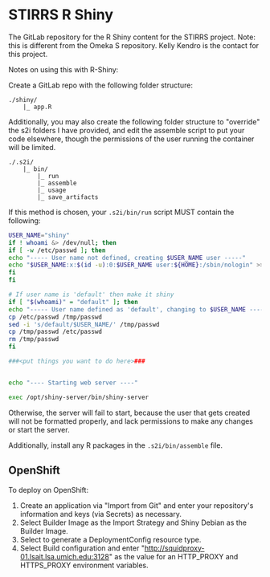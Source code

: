 # STIRRS R Shiny

The GitLab repository for the R Shiny content for the STIRRS project. Note: this is different from the Omeka S repository. Kelly Kendro is the contact for this project. 

Notes on using this with R-Shiny:

Create a GitLab repo with the following folder structure:

```
./shiny/
    |_ app.R
```

Additionally, you may also create the following folder structure to "override" the s2i folders I have provided, and edit the assemble script to put your code elsewhere, though the permissions of the user running the container will be limited.

```
./.s2i/
    |_ bin/
        |_ run
        |_ assemble
        |_ usage
        |_ save_artifacts
```

If this method is chosen, your `.s2i/bin/run` script MUST contain the following:

```bash
USER_NAME="shiny"
if ! whoami &> /dev/null; then
if [ -w /etc/passwd ]; then
echo "----- User name not defined, creating $USER_NAME user -----"
echo "$USER_NAME:x:$(id -u):0:$USER_NAME user:${HOME}:/sbin/nologin" >> /etc/passwd
fi
fi

# If user name is 'default' then make it shiny
if [ "$(whoami)" = "default" ]; then
echo "----- User name defined as 'default', changing to $USER_NAME -----"
cp /etc/passwd /tmp/passwd
sed -i 's/default/$USER_NAME/' /tmp/passwd
cp /tmp/passwd /etc/passwd
rm /tmp/passwd
fi

###<put things you want to do here>###


echo "---- Starting web server ----"

exec /opt/shiny-server/bin/shiny-server
```

Otherwise, the server will fail to start, because the user that gets created will not be formatted properly, and lack permissions to make any changes or start the server.

Additionally, install any R packages in the `.s2i/bin/assemble` file.

## OpenShift

To deploy on OpenShift:

1. Create an application via "Import from Git" and enter your repository's information and keys (via Secrets) as necessary.
2. Select Builder Image as the Import Strategy and Shiny Debian as the Builder Image.
3. Select to generate a DeploymentConfig resource type.
4. Select Build configuration and enter "http://squidproxy-01.lsait.lsa.umich.edu:3128" as the value for an HTTP_PROXY and HTTPS_PROXY environment variables.
